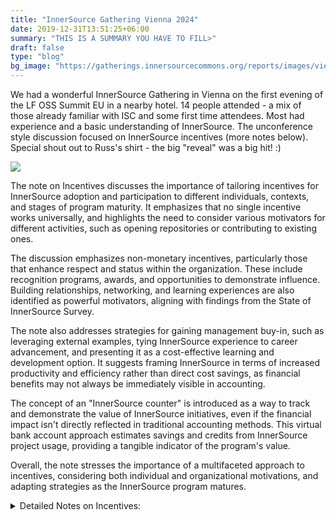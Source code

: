 ```yaml
---
title: "InnerSource Gathering Vienna 2024"
date: 2019-12-31T13:51:25+06:00
summary: "THIS IS A SUMMARY YOU HAVE TO FILL>"
draft: false
type: "blog"
bg_image: "https://gatherings.innersourcecommons.org/reports/images/vienna-2024.png"
---
```


We had a wonderful InnerSource Gathering in Vienna on the first evening of the LF OSS Summit EU in a nearby hotel. 14 people attended - a mix of those already familiar with ISC and some first time attendees. Most had experience and a basic understanding of InnerSource. The unconference style discussion focused on InnerSource incentives (more notes below). Special shout out to Russ's shirt - the big "reveal" was a big hit! :) 

![](https://gatherings.innersourcecommons.org/reports/images/vienna-2024.png)

The note on Incentives discusses the importance of tailoring incentives for InnerSource adoption and participation to different individuals, contexts, and stages of program maturity. It emphasizes that no single incentive works universally, and highlights the need to consider various motivators for different activities, such as opening repositories or contributing to existing ones.

The discussion emphasizes non-monetary incentives, particularly those that enhance respect and status within the organization. These include recognition programs, awards, and opportunities to demonstrate influence. Building relationships, networking, and learning experiences are also identified as powerful motivators, aligning with findings from the State of InnerSource Survey.

The note also addresses strategies for gaining management buy-in, such as leveraging external examples, tying InnerSource experience to career advancement, and presenting it as a cost-effective learning and development option. It suggests framing InnerSource in terms of increased productivity and efficiency rather than direct cost savings, as financial benefits may not always be immediately visible in accounting.

The concept of an "InnerSource counter" is introduced as a way to track and demonstrate the value of InnerSource initiatives, even if the financial impact isn't directly reflected in traditional accounting methods. This virtual bank account approach estimates savings and credits from InnerSource project usage, providing a tangible indicator of the program's value.

Overall, the note stresses the importance of a multifaceted approach to incentives, considering both individual and organizational motivations, and adapting strategies as the InnerSource program matures.


<details><summary>Detailed Notes on Incentives:</summary><div>

- No incentive is universal, it is necessary to think about different incentives for different people, to do different things, in different contexts. Related ideas include:
  - We may need different incentives to open repos than to contribute.
  - Think about incentives that are appropriate when program is young (supporting post for sapling) vs scaling (more fertilizer for growing tree). 
- Focus on incentives that bolster respect/status rather than cash rewards can be very impactful. Related ideas include:
  - Incentives that demonstrate influence within an org or group
  - InnerSource awards to drive recognition of activity
  - Giving names of top contributors to management for recognition.
- Building feelings of belonging, building relationships and networking opportunities and new learning experiences can be incentives within themselves (reported as top individual motivations in State of InnerSource Survey). Related ideas include:
  -  Funding / opportunities to meet project maintainers in person. 
  - Funding to attend conferences as rewards. 
- The idea that InnerSource experience == horizontal experience within an org can be tied to promotion pathways (and HR likes having an objective measure of that). 
 
Things that influence management buy-in:
- Outside in ("Other orgs like us are doing this, so we should too").
- Check box metrics - may not be sustainable, but does build awareness of InnerSource in general
-  Solution for talent management (see point about InnerSource experience above)
- Learning & Development option (for those wanting alternative L&D strategies that cost less than training). 
- Architecture Guidelines can influence adoption of InnerSource 
-  InnerSource outcomes that come with funding (e.g. Our source code is used by X groups, we should get more funding). 
- We discussed how discussions of savings related to InnerSource can be counter-productive, because those savings are always eaten by other things, so never appear in the bottom line accounting. Related ideas:
  - Talk to your Finance Team to see how to measure
  - Perhaps look to show how you can deliver more, faster rather than save money.
  - De-duplication as a concept does work/resonate, even if the $ is not obvious.
  -...As does the idea of "reducing complexity of software security pipeline. 
-  The "InnerSource counter" first heard of in NAB Community call
  -  virtual "bank account" of savings made
  - Estimate how much was required to develop InnerSource project
  -  Credit Virtual "bank account" everytime it is used
  -  Perhaps discount for cost of integration and other costs... 
  - It acts as indicator of $ saved, even if that is not visible in accounts. 

</div></details>
